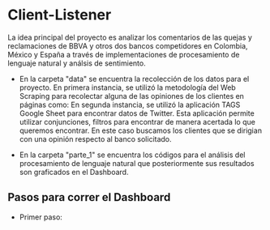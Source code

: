 # Client-Listener

La idea principal del proyecto es analizar los comentarios de las quejas y reclamaciones de BBVA y otros dos bancos competidores en Colombia, México y España a través de implementaciones de procesamiento de lenguaje natural y análsis de sentimiento.

- En la carpeta "data" se encuentra la recolección de los datos para el proyecto. En primera instancia, se utilizó la metodología del Web Scraping para recolectar alguna de las opiniones de los clientes en páginas como: En segunda instancia, se utilizó la aplicación TAGS Google Sheet para encontrar datos de Twitter. Esta aplicación permite utilizar conjunciones, filtros para encontrar de manera acertada lo que queremos encontrar. En este caso buscamos los clientes que se dirigian con una opinión respecto al banco solicitado.

- En la carpeta "parte_1" se encuentra los códigos para el análisis del procesamiento de lenguaje natural que posteriormente sus resultados son graficados en el Dashboard.


## Pasos para correr el Dashboard

- Primer paso:




